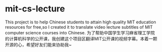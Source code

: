 # mit-cs-lecture
This project is to help Chinese students to attain high quality MIT education resources for free,so I created it to translate video lecture subtitles of MIT computer science courses into Chinese.
为了帮助中国学生学习麻省理工学院的计算机科学的公开课，我创建这个项目区翻译MIT公开课的视频字幕。本着一颗开源的心，希望好友们能来协助我~